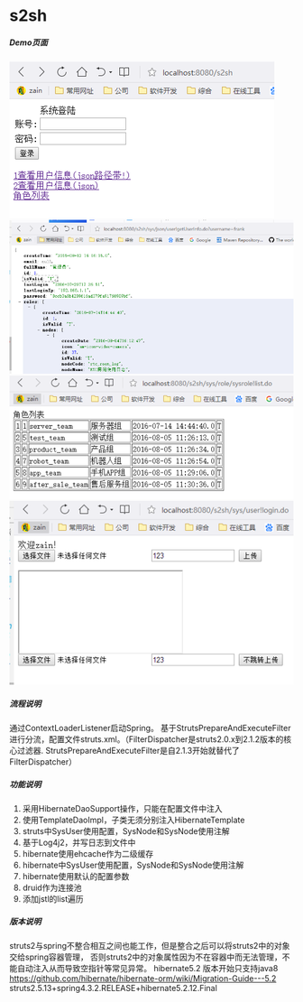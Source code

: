 # s2sh

##### Demo页面

<img src="https://github.com/yongzhian/s2sh/blob/master/doc/demo0.png"/>

<img src="https://github.com/yongzhian/s2sh/blob/master/doc/demo1.png"/>

<img src="https://github.com/yongzhian/s2sh/blob/master/doc/demo2.png"/>

<img src="https://github.com/yongzhian/s2sh/blob/master/doc/demo3.png"/>

##### 流程说明

通过ContextLoaderListener启动Spring。
基于StrutsPrepareAndExecuteFilter进行分流，配置文件struts.xml。（FilterDispatcher是struts2.0.x到2.1.2版本的核心过滤器. StrutsPrepareAndExecuteFilter是自2.1.3开始就替代了FilterDispatcher）


##### 功能说明

1. 采用HibernateDaoSupport操作，只能在配置文件中注入
1. 使用TemplateDaoImpl，子类无须分别注入HibernateTemplate
1. struts中SysUser使用配置，SysNode和SysNode使用注解
1. 基于Log4j2，并写日志到文件中
1. hibernate使用ehcache作为二级缓存
1. hibernate中SysUser使用配置，SysNode和SysNode使用注解
1. hibernate使用默认的配置参数
1. druid作为连接池
1. 添加jstl的list遍历

##### 版本说明

struts2与spring不整合相互之间也能工作，但是整合之后可以将struts2中的对象交给spring容器管理， 否则struts2中的对象属性因为不在容器中而无法管理，不能自动注入从而导致空指针等常见异常。
hibernate5.2 版本开始只支持java8 https://github.com/hibernate/hibernate-orm/wiki/Migration-Guide---5.2
struts2.5.13+spring4.3.2.RELEASE+hibernate5.2.12.Final